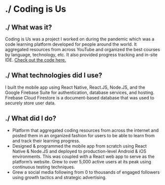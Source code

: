 # ./ Coding is Us

## ./ What was it?

Coding is Us was a project I worked on during the pandemic which was a code learning platform developed for people around the world. It aggregated resources from across YouTube and organized the best courses by language, technology, etc. It also provided progress tracking and in-site IDE. [Check out the code here.](https://github.com/zyadcodes/CodingIsUs)

## ./ What technologies did I use?

I built the mobile app using React Native, React.JS, Node.JS, and the Google Firebase Suite for authentication, database services, and hosting. Firebase Cloud Firestore is a document-based database that was used to securely store user data.

## ./ What did I do?

- Platform that aggregated coding resources from across the internet and posted them in an organized fashion for users to be able to learn from and track their learning progress.
- Designed & programmed the mobile app from scratch using React Native & Node.JS and deployed to production-level Android & iOS environments. This was coupled with a React web app to serve as the platform’s website. Grew to over 5,000 active users at its peak using continuous testing techniques.
- Grew a social media following from 0 to thousands of engaged followers using growth tactics and strategic advertising.
